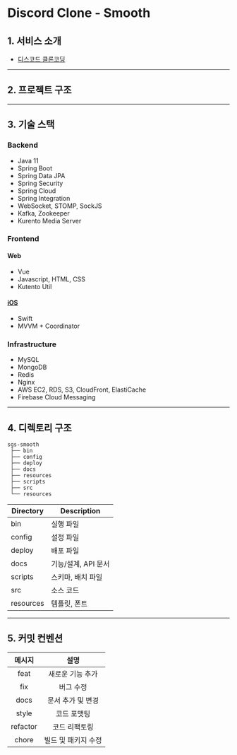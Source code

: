 # Discord Clone - Smooth 

## 1. 서비스 소개
- [디스코드 클론코딩](https://github.com/stove-smooth/sgs-smooth/wiki#%ED%94%84%EB%A1%9C%EC%A0%9D%ED%8A%B8)
---

## 2. 프로젝트 구조

---

## 3. 기술 스택
### Backend
- Java 11
- Spring Boot
- Spring Data JPA
- Spring Security
- Spring Cloud
- Spring Integration
- WebSocket, STOMP, SockJS
- Kafka, Zookeeper
- Kurento Media Server

### Frontend
#### Web
- Vue
- Javascript, HTML, CSS
- Kutento Util

#### [iOS](./src/frontend/ios/README.md)
- Swift
- MVVM + Coordinator

### Infrastructure
- MySQL
- MongoDB
- Redis
- Nginx
- AWS EC2, RDS, S3, CloudFront, ElastiCache
- Firebase Cloud Messaging
---

## 4. 디렉토리 구조
```
sgs-smooth
 ├── bin
 ├── config
 ├── deploy
 ├── docs
 ├── resources
 ├── scripts
 ├── src
 └── resources
```
|Directory|Description|
|------|-----|
|bin|실행 파일|
|config|설정 파일|
|deploy|배포 파일|
|docs|기능/설계, API 문서|
|scripts|스키마, 배치 파일|
|src|소스 코드|
|resources|템플릿, 폰트|
---

## 5. 커밋 컨벤션
| 메시지 | 설명 |
|:---:|:---:|
| feat | 새로운 기능 추가 |
| fix | 버그 수정|
| docs | 문서 추가 및 변경 |
| style | 코드 포맷팅 |
| refactor | 코드 리팩토링 |
| chore | 빌드 및 패키지 수정 |ㅠ